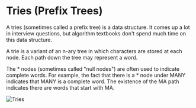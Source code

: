 # Tries (Prefix Trees)

A tries (sometimes called a prefix tree) is a data structure. It comes up a lot in interview questions, but algorithm textbooks don't spend much time on this data structure.

A trie is a variant of an n-ary tree in which characters are stored at each node. Each path down the tree may represent a word.

The * nodes (sometimes called "null nodes") are often used to indicate complete words. For example, the fact that there is a * node under MANY indicates that MANY is a complete word. The existence of the MA path indicates there are words that start with MA.

![Tries](https://www.draw.io/?lightbox=1&highlight=0000ff&edit=_blank&layers=1&nav=1&title=tries.drawio#R7Ztbc6M2FMc%2FjV86s4zugsfYzrY7bXa2k85k88gaxabFlovltd1PX2EuBsn3JRbuNC9BRyDEXz%2BOjo5wDw%2Bm65%2FTcD55kpFIeghE6x4e9hCChGH9L7NscgsvDeM0joqTdobn%2BB9RGEFhXcaRWDROVFImKp43jSM5m4mRatjCNJWr5mlvMmnedR6OhWV4HoWJbX2JIzXJrT4FO%2FsvIh5PyjtDUNRMw%2FLkwrCYhJFc1Uz4sYcHqZQqP5quByLJxCt1ya%2F7eKC26lgqZuqcC17%2F%2FDRZDD%2BvwO%2B%2FbkD0Mpg%2BDV4%2BFK18D5Nl8cBFZ9WmVEC3osXWhf5qEivxPA9HWc1Kj7e2TdQ00SWoD8PFPB%2BBt3gt9E37b3GSDGQi021DWMCICq7tC5XKv0StJmAch0zXFL0RqRLrg48JK%2FE0dUJOhUo3%2BpTiAsxJfkkBHCz1X%2B2Grxy9SW3kSltYADOuWt5pqg8KWS%2BQGFkSP7WocQuKIQYailXvnivFsKXYb91SzGQMAd9WDO9RDL%2BTYsRS7KFbipEAnFYM7VEMvZNitOuKQUMxDPa8lbdkjFmKvXZLMQw7phi3FPvcLcUgMRQLHCvmd52xKrzbGH7NlWKBpdhPLSpmRHA6fvMjsi%2BC89E3zFqK4EyNqWuNS7%2FyXxLZcpYBdiyyvRT51K13n3RtfoH20uKxY5KVq%2F2uTDDQXlvc%2FatsxtbO5yRkBz53LzJlZ7z8t1zAIDtWsjWeRQ9ZDkyXZnImmrrqB083X3UBlIXXes1wXa8abopSfg8RWVkzQ0gEVJiOhTr2Lu4X%2FMysQyqSUMXfm93Yp3Jxhy8y1h08OP9VabqyiYVcpiNRXIVqaTWzIQMMyI2Gch2shraDXj32D3BgR4B3xgFyyYF2lx5tkhAEXlD%2Fu44L5BuAsdtyge2gtUtcuBpvyLEx3liPN71yjCHzsG4BA8IBhpw104KYIg9yzlhAUcB8%2FQy3JeCc5P55BGiB3PgG7pQVDA1WqtDqUlIgNWI0M3n%2B3izYS4W7Y8F3ygL0DRbo1SwweMxrUII8VvcatwXFTozfHShuA8syYDB30y7FhBDo%2BYcxgczA5MaTi70d8H94oUeLmFMGBlcGF9gnx9wEotzp%2BNtr%2FLvzE8wpKZhZgSi%2BkhQeHA1DCXVKSnuJCo9pieqseADQE7xsS19EGuvnEGn7EGGXEBEbInDtdHMcIkTdTjftZTlag0isY%2FW1dvxaO961kxUu9135qB2LcZxmTQg3syb42miYEN%2FjyK%2ByLX6zWQo9xMihZMw7U0fay6G0T10%2BbZ7FXVa43gWeZtGpD6TQ9IHEh9dmdPQC%2FwiNRC%2FNuDsa7b2r7tDowgcSpy6QBGbiuPym7WLoED4CHWSgAZ3Pb0ud%2FW3hhdRdjEjFKWww2trC4CRY5QbmyeDPKYHM3JI0d57O5Y%2F7Zk68%2BjDsVpDtyzqxRGW7vXLb1R1t7O%2BlLCs%2BLLY%2FGHjQJ2A2X%2B8q9dE4%2B%2F9HGotF2ZTuWt5aXmdhrMRaGXvPSTye6eORRijzef1sDzkehclDUTGNoyi7vJ8K3ZXw27apjMZ5JtVWPNrv0WF2O93cUsm8x9vWi2f%2Bob1%2FAIyhY9D%2BkCfYAyEGh3k7sDGti7ufK%2BRDv%2FvRB378Fw%3D%3D)